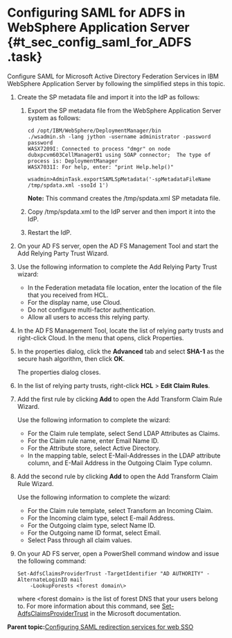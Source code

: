 # Configuring SAML for ADFS in WebSphere Application Server {#t_sec_config_saml_for_ADFS .task}

Configure SAML for Microsoft Active Directory Federation Services in IBM WebSphere Application Server by following the simplified steps in this topic.

1.  Create the SP metadata file and import it into the IdP as follows:

    1.  Export the SP metadata file from the WebSphere Application Server system as follows:

        ```
        cd /opt/IBM/WebSphere/DeploymentManager/bin
        ./wsadmin.sh -lang jython -username administrator -password password
        WASX7209I: Connected to process "dmgr" on node dubxpcvm603CellManager01 using SOAP connector;  The type of process is: DeploymentManager
        WASX7031I: For help, enter: "print Help.help()"
        
        wsadmin>AdminTask.exportSAMLSpMetadata('-spMetadataFileName /tmp/spdata.xml -ssoId 1')
        ```

        **Note:** This command creates the /tmp/spdata.xml SP metadata file.

    2.  Copy /tmp/spdata.xml to the IdP server and then import it into the IdP.
    3.  Restart the IdP.
2.  On your AD FS server, open the AD FS Management Tool and start the Add Relying Party Trust Wizard.

3.  Use the following information to complete the Add Relying Party Trust wizard:

    -   In the Federation metadata file location, enter the location of the file that you received from HCL.
    -   For the display name, use Cloud.
    -   Do not configure multi-factor authentication.
    -   Allow all users to access this relying party.
4.  In the AD FS Management Tool, locate the list of relying party trusts and right-click Cloud. In the menu that opens, click Properties.

5.  In the properties dialog, click the **Advanced** tab and select **SHA-1** as the secure hash algorithm, then click **OK**.

    The properties dialog closes.

6.  In the list of relying party trusts, right-click **HCL** \> **Edit Claim Rules**.

7.  Add the first rule by clicking **Add** to open the Add Transform Claim Rule Wizard.

    Use the following information to complete the wizard:

    -   For the Claim rule template, select Send LDAP Attributes as Claims.
    -   For the Claim rule name, enter Email Name ID.
    -   For the Attribute store, select Active Directory.
    -   In the mapping table, select E-Mail-Addresses in the LDAP attribute column, and E-Mail Address in the Outgoing Claim Type column.
8.  Add the second rule by clicking **Add** to open the Add Transform Claim Rule Wizard.

    Use the following information to complete the wizard:

    -   For the Claim rule template, select Transform an Incoming Claim.
    -   For the Incoming claim type, select E-mail Address.
    -   For the Outgoing claim type, select Name ID.
    -   For the Outgoing name ID format, select Email.
    -   Select Pass through all claim values.
9.  On your AD FS server, open a PowerShell command window and issue the following command:

    ```
    Set-AdfsClaimsProviderTrust -TargetIdentifier "AD AUTHORITY" -AlternateLoginID mail
        -LookupForests <forest domain\>
    ```

    where <forest domain\> is the list of forest DNS that your users belong to. For more information about this command, see [Set-AdfsClaimsProviderTrust](https://docs.microsoft.com/en-us/powershell/module/adfs/set-adfsclaimsprovidertrust?view=windowsserver2019-ps) in the Microsoft documentation.


**Parent topic:**[Configuring SAML redirection services for web SSO](../secure/t_inst_set_up_saml_2.md)

